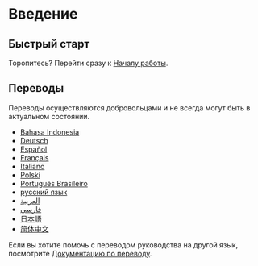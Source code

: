 # Введение

## Быстрый старт

Торопитесь? Перейти сразу к [Началу работы](getting-started.md).

## Переводы

Переводы осуществляются добровольцами и не всегда могут быть в актуальном
состоянии.

- [Bahasa Indonesia](https://apps.ankiweb.net/docs/manual.id.html)
- [Deutsch](http://www.dennisproksch.de/anki)
- [Español](https://apps.ankiweb.net/docs/manual.es.html)
- [Français](https://apps.ankiweb.net/docs/manual.fr.html)
- [Italiano](https://web.archive.org/web/20160423223801/http://192.167.9.6/Anki_ITA/Manual_ITA.htm)
- [Polski](https://platynowy.github.io/anki-manual/)
- [Português Brasileiro](https://mizerablebr.github.io/anki-manual/)
- [русский язык](https://alexeygorelov.github.io/anki-manual-ru/)
- [العربية](https://abdnh.github.io/anki-manual/)
- [فارسى](http://ankidroid.ir/anki.pdf)
- [日本語](http://wikiwiki.jp/rage2050/?FrontPage)
- [简体中文](http://www.ankichina.net/manual/anki/)

Если вы хотите помочь с переводом руководства на другой язык, посмотрите
[Документацию по переводу](https://translating.ankiweb.net/anki/manual).
